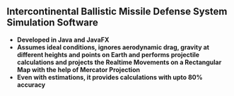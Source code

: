 ## Intercontinental Ballistic Missile Defense System Simulation Software
- **Developed in Java and JavaFX**
- **Assumes ideal conditions, ignores aerodynamic drag, gravity at different heights and points on Earth and performs projectile calculations and projects the Realtime Movements on a Rectangular Map with the help of Mercator Projection**
- **Even with estimations, it provides calculations with upto 80% accuracy**
